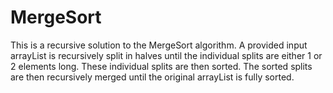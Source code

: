 # MergeSort
This is a recursive solution to the MergeSort algorithm. A provided input arrayList is recursively split in halves until the individual splits are either 1 or 2 elements long. These individual splits are then sorted. The sorted splits are then recursively merged until the original arrayList is fully sorted.
